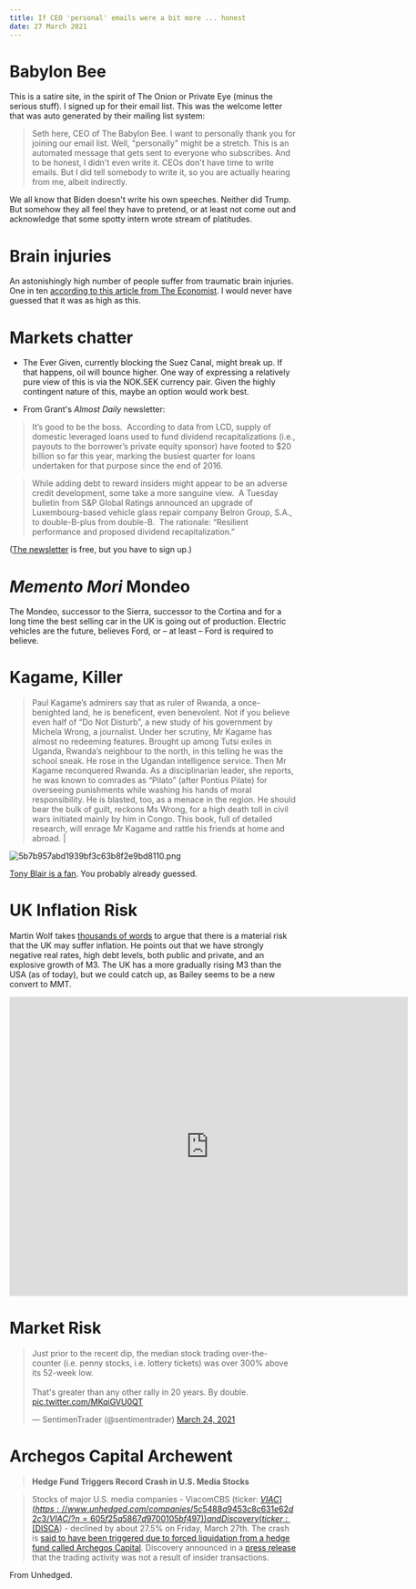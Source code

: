 ```yaml
---
title: If CEO 'personal' emails were a bit more ... honest
date: 27 March 2021
---
```


# Babylon Bee

This is a satire site, in the spirit of The Onion or Private Eye (minus the serious stuff). I signed up for their email list. This was the welcome letter that was auto generated by their mailing list system:

> Seth here, CEO of The Babylon Bee. I want to personally thank you for joining our email list. Well, "personally" might be a stretch. This is an automated message that gets sent to everyone who subscribes. And to be honest, I didn't even write it. CEOs don't have time to write emails. But I did tell somebody to write it, so you are actually hearing from me, albeit indirectly.

We all know that Biden doesn't write his own speeches. Neither did Trump. But somehow they all feel they have to pretend, or at least not come out and acknowledge that some spotty intern wrote stream of platitudes.

# Brain injuries

An astonishingly high number of people suffer from traumatic brain injuries. One in ten [according to this article from The Economist](https://www.economist.com/leaders/2021/03/27/a-huge-share-of-prisoners-have-brain-injuries-they-need-more-help). I would never have guessed that it was as high as this.

# Markets chatter

- The Ever Given, currently blocking the Suez Canal, might break up. If that happens, oil will bounce higher. One way of expressing a relatively pure view of this is via the NOK.SEK currency pair. Given the highly contingent nature of this, maybe an option would work best.

- From Grant's _Almost Daily_ newsletter:

> It’s good to be the boss.  According to data from LCD, supply of domestic leveraged loans used to fund dividend recapitalizations (i.e., payouts to the borrower’s private equity sponsor) have footed to $20 billion so far this year, marking the busiest quarter for loans undertaken for that purpose since the end of 2016. 

> While adding debt to reward insiders might appear to be an adverse credit development, some take a more sanguine view.  A Tuesday bulletin from S&P Global Ratings announced an upgrade of Luxembourg-based vehicle glass repair company Belron Group, S.A., to double-B-plus from double-B.  The rationale: “Resilient performance and proposed dividend recapitalization.”

([The newsletter](https://www.grantspub.com/almostDailyHTML.cfm?dcid=831&article=1) is free, but you have to sign up.)

# _Memento Mori_ Mondeo

The Mondeo, successor to the Sierra, successor to the Cortina and for a long time the best selling car in the UK is going out of production. Electric vehicles are the future, believes Ford, or – at least – Ford is required to believe. 

# Kagame, Killer

> Paul Kagame’s admirers say that as ruler of Rwanda, a once-benighted land, he is beneficent, even benevolent. Not if you believe even half of “Do Not Disturb”, a new study of his government by Michela Wrong, a journalist. Under her scrutiny, Mr Kagame has almost no redeeming features. Brought up among Tutsi exiles in Uganda, Rwanda’s neighbour to the north, in this telling he was the school sneak. He rose in the Ugandan intelligence service. Then Mr Kagame reconquered Rwanda. As a disciplinarian leader, she reports, he was known to comrades as “Pilato” (after Pontius Pilate) for overseeing punishments while washing his hands of moral responsibility. He is blasted, too, as a menace in the region. He should bear the bulk of guilt, reckons Ms Wrong, for a high death toll in civil wars initiated mainly by him in Congo. This book, full of detailed research, will enrage Mr Kagame and rattle his friends at home and abroad. |

![5b7b957abd1939bf3c63b8f2e9bd8110.png]({attach}5b7b957abd1939bf3c63b8f2e9bd8110.png)

[Tony Blair is a fan](https://www.theguardian.com/politics/2014/apr/08/tony-blair-intervention-rwanda). You probably already guessed.

# UK Inflation Risk

Martin Wolf takes [thousands of words](https://www.ft.com/content/6cfb36ca-d3ce-4dd3-b70d-eecc332ba1df) to argue that there is a material risk that the UK may suffer inflation.
He points out that we have strongly negative real rates, high debt levels, both public and private, and an explosive growth of M3. The UK has a more gradually rising M3 than the USA (as of today), but we could catch up, as Bailey seems to be a new convert to MMT.

<iframe src="https://data.oecd.org/chart/6kh7" width="700" height="525" style="border: 0" mozallowfullscreen="true" webkitallowfullscreen="true" allowfullscreen="true"><a href="https://data.oecd.org/chart/6kh7" target="_blank">OECD Chart: Broad money (M3), Total, 2015=100, Monthly, Apr 2013 – latest</a></iframe>

# Market Risk

<blockquote class="twitter-tweet"><p lang="en" dir="ltr">Just prior to the recent dip, the median stock trading over-the-counter (i.e. penny stocks, i.e. lottery tickets) was over 300% above its 52-week low.<br><br>That&#39;s greater than any other rally in 20 years. By double. <a href="https://t.co/MKqiGVU0QT">pic.twitter.com/MKqiGVU0QT</a></p>&mdash; SentimenTrader (@sentimentrader) <a href="https://twitter.com/sentimentrader/status/1374746976785420288?ref_src=twsrc%5Etfw">March 24, 2021</a></blockquote> <script async src="https://platform.twitter.com/widgets.js" charset="utf-8"></script> 

# Archegos Capital Archewent

> **Hedge Fund Triggers Record Crash in U.S. Media Stocks**

> Stocks of major U.S. media companies - ViacomCBS (ticker: [$VIAC](https://www.unhedged.com/companies/5c5488a9453c8c631e62d2c3/VIAC/?n=605f25a5867d9700105bf497)) and Discovery (ticker: [$DISCA](https://www.unhedged.com/companies/5c548a33453c8c631e62db6f/DISCA/?n=605f25a5867d9700105bf497)) \- declined by about 27.5% on Friday, March 27th. The crash is [said to have been triggered due to forced liquidation from a hedge fund called Archegos Capital](http://ipo-edge.com/2021/03/26/exclusive-tiger-cub-archegos-liquidation-triggers-record-crash-in-discovery-viacomcbs-sources/). Discovery announced in a [press release](https://www.unhedged.com/companies/5c548a33453c8c631e62db6f/DISCA/filings/605e1918d7f46e0010b091d2/drafpressrelease2formatt.htm?n=605f25a5867d9700105bf497) that the trading activity was not a result of insider transactions.

From Unhedged.